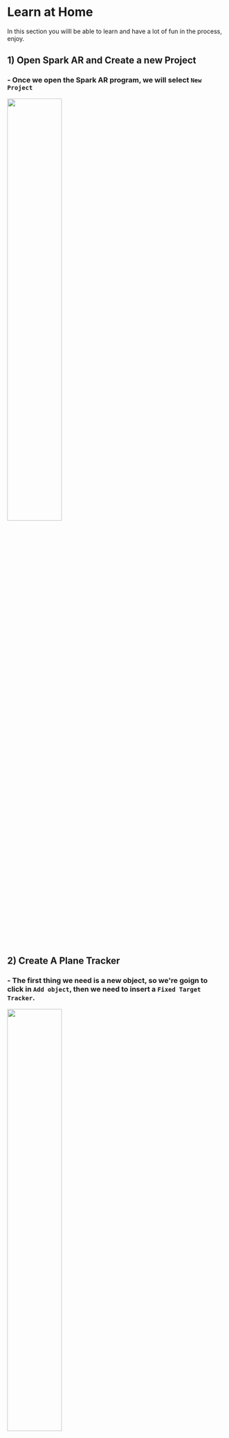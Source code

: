 # Learn at Home

In this section you willl be able to learn and have a lot of fun in the process, enjoy.

## 1) Open Spark AR and Create a new Project

### - Once we open the Spark AR program, we will select ```New Project```

<img src="https://github.com/L3ts-H4ck/CommunityChallenge-Spark-English/blob/main/tutorials/03-source/LearnAtHome_1.jpg?raw=true" width="50%">

## 2) Create A Plane Tracker

### - The first thing we need is a new object, so we're goign to click in ```Add object```, then we need to insert a ```Fixed Target Tracker```.

<img src="https://github.com/L3ts-H4ck/CommunityChallenge-Spark-English/blob/main/tutorials/03-source/LearnAtHome_2.jpg?raw=true" width="50%">

### - Click on the ```Fixed Target Tracker``` , so we can see its properties on the rigth side. On this section we are going to add our texture.

<img src="https://github.com/L3ts-H4ck/CommunityChallenge-Spark-English/blob/main/tutorials/03-source/LearnAtHome_3.jpg?raw=true" width="50%">

### - We'll choose the image we want to show.

<img src="https://github.com/L3ts-H4ck/CommunityChallenge-Spark-English/blob/main/tutorials/03-source/LearnAtHome_4.jpg?raw=true" width="50%">

### - Now we see the image in our screen, but it's not ready yet.

<img src="https://github.com/L3ts-H4ck/CommunityChallenge-Spark-English/blob/main/tutorials/03-source/LearnAtHome_5.jpg?raw=true" width="50%">

### - We need to add another object, this object is going to be the holder of our image, so we can get that 3D look we want, for that we'll coose a ```Plane```.

<img src="https://github.com/L3ts-H4ck/CommunityChallenge-Spark-English/blob/main/tutorials/03-source/LearnAtHome_6.jpg?raw=true" width="50%">

### - Once we have it, we need to scale it, until it reaches the same size of the image.

<img src="https://github.com/L3ts-H4ck/CommunityChallenge-Spark-English/blob/main/tutorials/03-source/LearnAtHome_7.jpg?raw=true" width="50%">

### - With the selection tool, we'll move the plane just in front of the image.

<img src="https://github.com/L3ts-H4ck/CommunityChallenge-Spark-English/blob/main/tutorials/03-source/LearnAtHome_8.jpg?raw=true" width="50%">

### - We have to add it a new material.

<img src="https://github.com/L3ts-H4ck/CommunityChallenge-Spark-English/blob/main/tutorials/03-source/LearnAtHome_9.jpg?raw=true" width="50%">

### - After we add it the material, we'll select the same textre we added before.

<img src="https://github.com/L3ts-H4ck/CommunityChallenge-Spark-English/blob/main/tutorials/03-source/LearnAtHome_10.jpg?raw=true" width="50%">

### - We just need to rotate it a llittle bit, so we can get a more natural view.

<img src="https://github.com/L3ts-H4ck/CommunityChallenge-Spark-English/blob/main/tutorials/03-source/LearnAtHome_11.jpg?raw=true" width="50%">

## 3) Add the necesary Plane trackers and export your filter.

### - We'll repeat the same process from before, so we need a new ```Plane```

<img src="https://github.com/L3ts-H4ck/CommunityChallenge-Spark-English/blob/main/tutorials/03-source/LearnAtHome_12.jpg?raw=true" width="50%">

### - We will scale it again, to the same size.

<img src="https://github.com/L3ts-H4ck/CommunityChallenge-Spark-English/blob/main/tutorials/03-source/LearnAtHome_13.jpg?raw=true" width="50%">

### - Add a new material for this ```Plane```, but it needs to be new, because we will add a new image.

<img src="https://github.com/L3ts-H4ck/CommunityChallenge-Spark-English/blob/main/tutorials/03-source/LearnAtHome_14.jpg?raw=true" width="50%">

### - Select the new image.

<img src="https://github.com/L3ts-H4ck/CommunityChallenge-Spark-English/blob/main/tutorials/03-source/LearnAtHome_15.jpg?raw=true" width="50%">

### - With the selection tool, we'll move it again, just in front of the one behind.

<img src="https://github.com/L3ts-H4ck/CommunityChallenge-Spark-English/blob/main/tutorials/03-source/LearnAtHome_16.jpg?raw=true" width="50%">

### - We just need one last new ```Plane```.

<img src="https://github.com/L3ts-H4ck/CommunityChallenge-Spark-English/blob/main/tutorials/03-source/LearnAtHome_17.jpg?raw=true" width="50%">

### - In this case, is going to be bigger that the other planes, so we just have to scale it more.

<img src="https://github.com/L3ts-H4ck/CommunityChallenge-Spark-English/blob/main/tutorials/03-source/LearnAtHome_18.jpg?raw=true" width="50%">

### - Rotate the plane like this.

<img src="https://github.com/L3ts-H4ck/CommunityChallenge-Spark-English/blob/main/tutorials/03-source/LearnAtHome_19.jpg?raw=true" width="50%">

### - We also need a new material for this plane, so we'll add one.

<img src="https://github.com/L3ts-H4ck/CommunityChallenge-Spark-English/blob/main/tutorials/03-source/LearnAtHome_20.jpg?raw=true" width="50%">

### - We choose the rigth texture.

<img src="https://github.com/L3ts-H4ck/CommunityChallenge-Spark-English/blob/main/tutorials/03-source/LearnAtHome_21.jpg?raw=true" width="50%">

### - And finally we have our educative filter.

<img src="https://github.com/L3ts-H4ck/CommunityChallenge-Spark-English/blob/main/tutorials/03-source/LearnAtHome_22.jpg?raw=true" width="50%">


### - Add the necesary Plane trackers that you needs but remember that your filter needs to be small and don't pass the max zise(Some Number).Go to the test section and send this filter to your facebook app to test.
